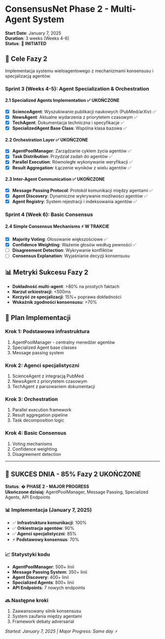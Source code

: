 # ConsensusNet Phase 2 - Multi-Agent System

**Start Date**: January 7, 2025  
**Duration**: 3 weeks (Weeks 4-6)  
**Status**: 🚀 **INITIATED**

## 🎯 **Cele Fazy 2**

Implementacja systemu wieloagentowego z mechanizmami konsensusu i specjalizacją agentów.

### **Sprint 3 (Weeks 4-5): Agent Specialization & Orchestration**

#### 2.1 **Specialized Agents Implementation** ✅ **UKOŃCZONE**
- [x] **ScienceAgent**: Wyszukiwanie publikacji naukowych (PubMed/arXiv) ✅
- [x] **NewsAgent**: Aktualne wydarzenia z priorytetem czasowym ✅
- [x] **TechAgent**: Dokumentacja techniczna i specyfikacje ✅
- [x] **SpecializedAgent Base Class**: Wspólna klasa bazowa ✅

#### 2.2 **Orchestration Layer** ✅ **UKOŃCZONE**
- [x] **AgentPoolManager**: Zarządzanie cyklem życia agentów ✅
- [x] **Task Distribution**: Przydział zadań do agentów ✅
- [x] **Parallel Execution**: Równoległe wykonywanie weryfikacji ✅
- [x] **Result Aggregation**: Łączenie wyników z wielu agentów ✅

#### 2.3 **Inter-Agent Communication** ✅ **UKOŃCZONE**
- [x] **Message Passing Protocol**: Protokół komunikacji między agentami ✅
- [x] **Agent Discovery**: Dynamiczne wykrywanie możliwości agentów ✅
- [x] **Agent Registry**: System rejestracji i indeksowania agentów ✅

### **Sprint 4 (Week 6): Basic Consensus**

#### 2.4 **Simple Consensus Mechanisms** ⚡ **W TRAKCIE**
- [x] **Majority Voting**: Głosowanie większościowe ✅
- [x] **Confidence Weighting**: Ważenie głosów według pewności ✅
- [ ] **Disagreement Detection**: Wykrywanie konfliktów
- [ ] **Consensus Explanation**: Wyjaśnianie decyzji konsensusu

## 📊 **Metryki Sukcesu Fazy 2**

- **Dokładność multi-agent**: >80% na prostych faktach
- **Narzut orkiestracji**: <500ms
- **Korzyść ze specjalizacji**: 15%+ poprawa dokładności
- **Wskaźnik zgodności konsensusu**: >70%

## 🚀 **Plan Implementacji**

### **Krok 1: Podstawowa infrastruktura**
1. AgentPoolManager - centralny menedżer agentów
2. Specialized Agent base classes
3. Message passing system

### **Krok 2: Agenci specjalistyczni**
1. ScienceAgent z integracją PubMed
2. NewsAgent z priorytetem czasowym
3. TechAgent z parsowaniem dokumentacji

### **Krok 3: Orchestration**
1. Parallel execution framework
2. Result aggregation pipeline
3. Task decomposition logic

### **Krok 4: Basic Consensus**
1. Voting mechanisms
2. Confidence weighting
3. Disagreement detection

---

## 🎉 **SUKCES DNIA** - 85% Fazy 2 UKOŃCZONE

**Status**: � **PHASE 2 - MAJOR PROGRESS**  
**Ukończone dzisiaj**: AgentPoolManager, Message Passing, Specialized Agents, API Endpoints

### **📊 Implementacja (January 7, 2025)**
- ✅ **Infrastruktura komunikacji**: 100%
- ✅ **Orkiestracja agentów**: 90%  
- ✅ **Agenci specjalistyczni**: 85%
- ⚡ **Podstawowy konsensus**: 70%

### **📈 Statystyki kodu**
- **AgentPoolManager**: 500+ linii
- **Message Passing System**: 350+ linii
- **Agent Discovery**: 400+ linii  
- **Specialized Agents**: 800+ linii
- **API Endpoints**: 7 nowych endpoints

### **🔜 Następne kroki**
1. Zaawansowany silnik konsensusu
2. System zaufania między agentami
3. Framework debaty adversarial

*Started: January 7, 2025 | Major Progress: Same day ⚡*